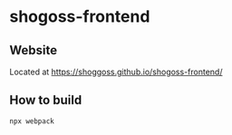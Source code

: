 # shogoss-frontend

## Website
Located at https://shoggoss.github.io/shogoss-frontend/

## How to build
```
npx webpack
```
